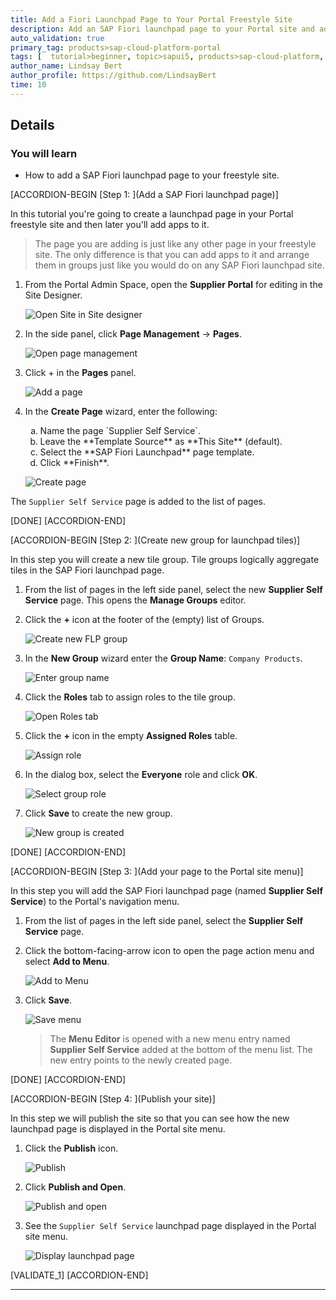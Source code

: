 ```yaml
---
title: Add a Fiori Launchpad Page to Your Portal Freestyle Site
description: Add an SAP Fiori launchpad page to your Portal site and add apps to it.
auto_validation: true
primary_tag: products>sap-cloud-platform-portal
tags: [  tutorial>beginner, topic>sapui5, products>sap-cloud-platform, products>sap-cloud-platform-portal  ]
author_name: Lindsay Bert
author_profile: https://github.com/LindsayBert
time: 10
---
```


## Details
### You will learn  
 - How to add a SAP Fiori launchpad page to your freestyle site.


[ACCORDION-BEGIN [Step 1: ](Add a SAP Fiori launchpad page)]

In this tutorial you're going to create a launchpad page in your Portal freestyle site and then later you'll add apps to it.

>The page you are adding is just like any other page in your freestyle site. The only difference is that you can add apps to it and arrange them in groups just like you would do on any SAP Fiori launchpad site.

1. From the Portal Admin Space, open the **Supplier Portal** for editing in the Site Designer.

    ![Open Site in Site designer](1-open-site.png)

2. In the side panel, click **Page Management** -> **Pages**.

    ![Open page management](2-open-page-management.png)

3.	Click + in the **Pages** panel.

    ![Add a page](3-create-page.png)

4. In the **Create Page** wizard, enter the following:

    <ol type="a"><li>Name the page `Supplier Self Service`.</li><li>Leave the **Template Source** as **This Site** (default).
    </li><li>Select the **SAP Fiori Launchpad** page template.
    </li><li>Click **Finish**.</li></ol>

    ![Create page](4-create-page-wizard.png)

The `Supplier Self Service` page is added to the list of pages.

[DONE]
[ACCORDION-END]

[ACCORDION-BEGIN [Step 2: ](Create new group for launchpad tiles)]

In this step you will create a new tile group. Tile groups logically aggregate tiles in the SAP Fiori launchpad page.

1. From the list of pages in the left side panel, select the new **Supplier Self Service** page. This opens the **Manage Groups** editor.

2. Click the **+** icon at the footer of the (empty) list of Groups.

    ![Create new FLP group](5-add-group.png)

3. In the **New Group** wizard enter the **Group Name**: `Company Products`.

    ![Enter group name](6-group-name.png)

4. Click the **Roles** tab to assign roles to the tile group.

    ![Open Roles tab](7-roles-tab.png)

5. Click the **+** icon in the empty **Assigned Roles** table.

    ![Assign role](8-assign-role.png)

6. In the dialog box, select the **Everyone** role and click **OK**.

    ![Select group role](9-select-role.png)

7. Click **Save** to create the new group.

    ![New group is created](10-save-group.png)

[DONE]
[ACCORDION-END]


[ACCORDION-BEGIN [Step 3: ](Add your page to the Portal site menu)]

In this step you will add the SAP Fiori launchpad page (named **Supplier Self Service**) to the Portal's navigation menu.

1. From the list of pages in the left side panel, select the  **Supplier Self Service** page.

2. Click the bottom-facing-arrow icon to open the page action menu and select **Add to Menu**.

    ![Add to Menu](11-add-to-menu.png)

3. Click **Save**.

    ![Save menu](12-save-menu.png)

    > The **Menu Editor** is opened with a new menu entry named **Supplier Self Service** added at the bottom of the menu list. The new entry points to the newly created page.

[DONE]
[ACCORDION-END]

[ACCORDION-BEGIN [Step 4: ](Publish your site)]

In this step we will publish the site so that you can see how the new launchpad page is displayed in the Portal site menu.

1. Click the **Publish** icon.

    ![Publish](13-publish-icon.png)

2. Click **Publish and Open**.

    ![Publish and open](14-publish-open.png)

3. See the `Supplier Self Service` launchpad page displayed in the Portal site menu.

    ![Display launchpad page](15-display-page.png)

[VALIDATE_1]
[ACCORDION-END]







---
